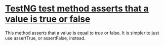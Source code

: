 # [TestNG test method asserts that a value is true or false](http://fb-contrib.sourceforge.net/bugdescriptions.html#UTAO_TESTNG_ASSERTION_ODDITIES_BOOLEAN_ASSERT)

This method asserts that a value is equal to true or false. It is simpler to just
			use assertTrue, or assertFalse, instead.